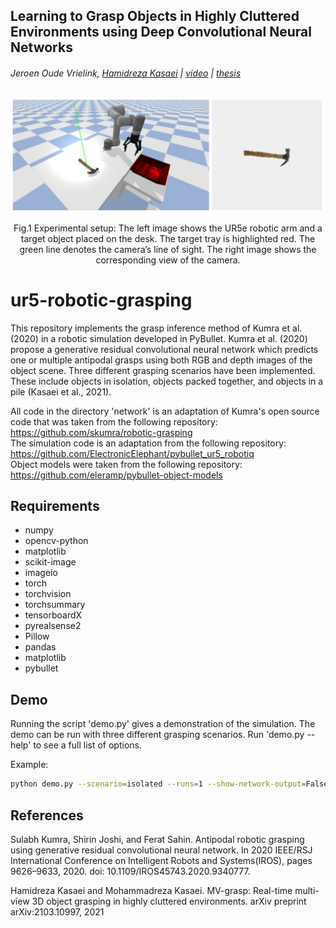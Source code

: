 ## Learning to Grasp Objects in Highly Cluttered Environments using Deep Convolutional Neural Networks

###### Jeroen Oude Vrielink, [Hamidreza Kasaei](https://hkasaei.github.io/) | [video](https://youtu.be/fXpZMnZUZoA) | [thesis](https://fse.studenttheses.ub.rug.nl/25369/)

<p align="center">
  <img src="images/setup_pybullet.png" width="500" title="">
</p>
<p align="center">
  Fig.1 Experimental setup: The left image shows the UR5e robotic arm and a target object placed on the desk. The target tray is highlighted red. The green line denotes the camera’s line of sight. The right image shows the corresponding view of the camera.
</p>

# ur5-robotic-grasping
This repository implements the grasp inference method of Kumra et al. (2020) in a robotic simulation developed in PyBullet. Kumra et al. (2020) propose a generative residual convolutional neural network which predicts one or multiple antipodal grasps using both RGB and depth images of the object scene. Three different grasping scenarios have been implemented. These include objects in isolation, objects packed together, and objects in a pile (Kasaei et al., 2021). 

All code in the directory 'network' is an adaptation of Kumra's open source code that was taken from the following repository: https://github.com/skumra/robotic-grasping  
The simulation code is an adaptation from the following repository: https://github.com/ElectronicElephant/pybullet_ur5_robotiq  
Object models were taken from the following repository: https://github.com/eleramp/pybullet-object-models

## Requirements
- numpy
- opencv-python
- matplotlib
- scikit-image
- imageio
- torch
- torchvision
- torchsummary
- tensorboardX
- pyrealsense2
- Pillow
- pandas
- matplotlib
- pybullet

## Demo
Running the script 'demo.py' gives a demonstration of the simulation. The demo can be run with three different grasping scenarios. Run 'demo.py --help' to see a full list of options.

Example:
```bash
python demo.py --scenario=isolated --runs=1 --show-network-output=False
```
## References
Sulabh Kumra, Shirin Joshi, and Ferat Sahin.  Antipodal robotic grasping using generative residual convolutional neural network. In 2020 IEEE/RSJ International Conference on Intelligent Robots and Systems(IROS), pages 9626–9633, 2020. doi: 10.1109/IROS45743.2020.9340777.

Hamidreza Kasaei and Mohammadreza Kasaei. MV-grasp: Real-time multi-view 3D object grasping in highly cluttered environments. arXiv preprint arXiv:2103.10997, 2021
